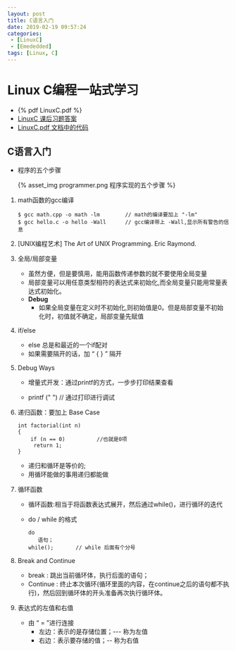 ```yaml
---
layout: post
title: C语言入门
date: 2019-02-19 09:57:24
categories: 
 - [LinuxC] 
 - [Emededded]
tags: [Linux, C]
---
```


# Linux C编程一站式学习

+ {% pdf LinuxC.pdf %}
+ [LinuxC 课后习题答案](https://www.zybuluo.com/ChristopherWu/note/72463)
+ [LinuxC.pdf 文档中的代码](https://github.com/quronghui/LinuxC.git)

## C语言入门

+ 程序的五个步骤

  {% asset_img programmer.png 程序实现的五个步骤 %}

1. math函数的gcc编译

   ```
   $ gcc math.cpp -o math -lm 		 // math的编译要加上 "-lm"
   $ gcc hello.c -o hello -Wall 	 // gcc编译带上 -Wall,显示所有警告的信息
   ```

2. [UNIX编程艺术] The Art of UNIX Programming. Eric Raymond.

3. 全局/局部变量

   + 虽然方便，但是要慎用，能用函数传递参数的就不要使用全局变量
   + 局部变量可以用任意类型相符的表达式来初始化,而全局变量只能用常量表达式初始化。
   + **Debug** 
     + 如果全局变量在定义时不初始化,则初始值是0。但是局部变量不初始化时，初值就不确定，局部变量先赋值

4. if/else

   + else 总是和最近的一个if配对
   + 如果需要隔开的话，加 “ { } ” 隔开

5. Debug Ways

   + 增量式开发：通过printf的方式，一步步打印结果查看

   + printf (" ")  	// 通过打印进行调试

6. 递归函数：要加上 Base Case

   ```
   int factorial(int n)
   {
       if (n == 0)			//也就是0项
       	return 1;
   }
   ```

   + 递归和循环是等价的;
   + 用循环能做的事用递归都能做

7. 循环函数

   + 循环函数:相当于将函数表达式展开，然后通过while()，进行循环的迭代

   + do / while 的格式

     ```
     do 
     	语句；
     while(); 		// while 后面有个分号
     ```

8. Break and Continue

   + break : 跳出当前循环体，执行后面的语句；
   + Continue : 终止本次循环(循环里面的内容，在continue之后的语句都不执行)，然后回到循环体的开头准备再次执行循环体。

9. 表达式的左值和右值

   + 由 “ = ”进行连接
     + 左边：表示的是存储位置；--- 称为左值
     + 右边：表示要存储的值；-- 称为右值


